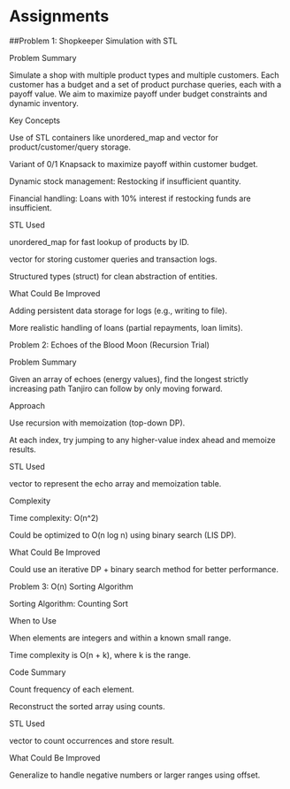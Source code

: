 # Assignments

##Problem 1: Shopkeeper Simulation with STL

Problem Summary

Simulate a shop with multiple product types and multiple customers. Each customer has a budget and a set of product purchase queries, each with a payoff value. We aim to maximize payoff under budget constraints and dynamic inventory.

Key Concepts

Use of STL containers like unordered_map and vector for product/customer/query storage.

Variant of 0/1 Knapsack to maximize payoff within customer budget.

Dynamic stock management: Restocking if insufficient quantity.

Financial handling: Loans with 10% interest if restocking funds are insufficient.

STL Used

unordered_map for fast lookup of products by ID.

vector for storing customer queries and transaction logs.

Structured types (struct) for clean abstraction of entities.

What Could Be Improved

Adding persistent data storage for logs (e.g., writing to file).

More realistic handling of loans (partial repayments, loan limits).

Problem 2: Echoes of the Blood Moon (Recursion Trial)

Problem Summary

Given an array of echoes (energy values), find the longest strictly increasing path Tanjiro can follow by only moving forward.

Approach

Use recursion with memoization (top-down DP).

At each index, try jumping to any higher-value index ahead and memoize results.

STL Used

vector to represent the echo array and memoization table.

Complexity

Time complexity: O(n^2)

Could be optimized to O(n log n) using binary search (LIS DP).

What Could Be Improved

Could use an iterative DP + binary search method for better performance.

Problem 3: O(n) Sorting Algorithm

Sorting Algorithm: Counting Sort

When to Use

When elements are integers and within a known small range.

Time complexity is O(n + k), where k is the range.

Code Summary

Count frequency of each element.

Reconstruct the sorted array using counts.

STL Used

vector to count occurrences and store result.

What Could Be Improved

Generalize to handle negative numbers or larger ranges using offset.
